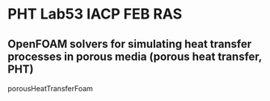 # PHT Lab53 IACP FEB RAS
## OpenFOAM solvers for simulating heat transfer processes in porous media (porous heat transfer, PHT)
porousHeatTransferFoam
